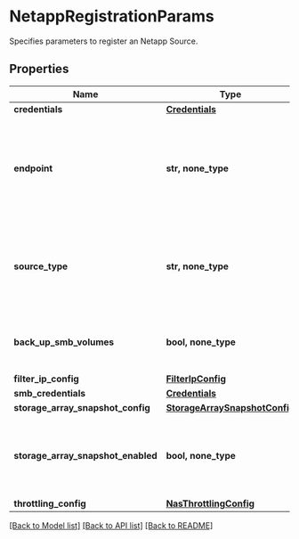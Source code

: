 # NetappRegistrationParams

Specifies parameters to register an Netapp Source.

## Properties
Name | Type | Description | Notes
------------ | ------------- | ------------- | -------------
**credentials** | [**Credentials**](Credentials.md) |  | 
**endpoint** | **str, none_type** | Specifies the Hostname or IP Address Endpoint for the Netapp Source. | 
**source_type** | **str, none_type** | Specifies the Netapp source type. Can be either kCluster or kVServer (SVM). | 
**back_up_smb_volumes** | **bool, none_type** | Specifies whether or not to back up SMB Volumes. | [optional] 
**filter_ip_config** | [**FilterIpConfig**](FilterIpConfig.md) |  | [optional] 
**smb_credentials** | [**Credentials**](Credentials.md) |  | [optional] 
**storage_array_snapshot_config** | [**StorageArraySnapshotConfig**](StorageArraySnapshotConfig.md) |  | [optional] 
**storage_array_snapshot_enabled** | **bool, none_type** | Specifies if storage array snapshot is enabled or not in the Source. | [optional] 
**throttling_config** | [**NasThrottlingConfig**](NasThrottlingConfig.md) |  | [optional] 

[[Back to Model list]](../README.md#documentation-for-models) [[Back to API list]](../README.md#documentation-for-api-endpoints) [[Back to README]](../README.md)


